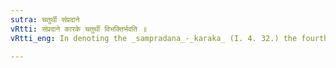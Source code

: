 ```yaml
---
sutra: चतुर्थी संप्रदाने
vRtti: संप्रदाने कारके चतुर्थी विभक्तिर्भवति ॥
vRtti_eng: In denoting the _sampradana_-_karaka_ (I. 4. 32.) the fourth affix or the Dative is employed after the noun.

---
```

